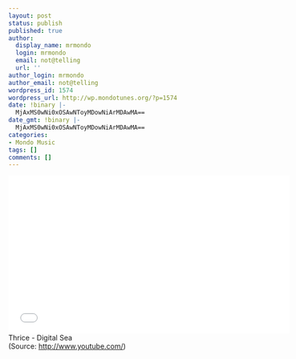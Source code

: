 ```yaml
---
layout: post
status: publish
published: true
author:
  display_name: mrmondo
  login: mrmondo
  email: not@telling
  url: ''
author_login: mrmondo
author_email: not@telling
wordpress_id: 1574
wordpress_url: http://wp.mondotunes.org/?p=1574
date: !binary |-
  MjAxMS0wNi0xOSAwNToyMDowNiArMDAwMA==
date_gmt: !binary |-
  MjAxMS0wNi0xOSAwNToyMDowNiArMDAwMA==
categories:
- Mondo Music
tags: []
comments: []
---
```

<iframe width="560" height="315" src="//www.youtube.com/embed/aGksTR7ghYI" frameborder="0"> </iframe>
Thrice - Digital Sea
<div class="attribution">(<span>Source:</span> <a href="http://www.youtube.com/">http://www.youtube.com/</a>)</div>
